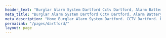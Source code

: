 ```yaml
---
header_text: "Burglar Alarm System Dartford Cctv Dartford, Alarm Battery"
meta_title: "Burglar Alarm System Dartford Cctv Dartford, Alarm Battery"
meta_description: "Home Burglar Alarm System Dartford. CCTV Dartford. Home Security System, Burglar Alarm Service Battery. Alarm Company Near Me Dartford, Bexley 020 8302 4065"
permalink: "/pages/dartford/"
layout: page
---
```


